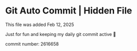 # Git Auto Commit | Hidden File

This file was added Feb 12, 2025

Just for fun and keeping my daily git commit active 🤪

commit number: 2616658
